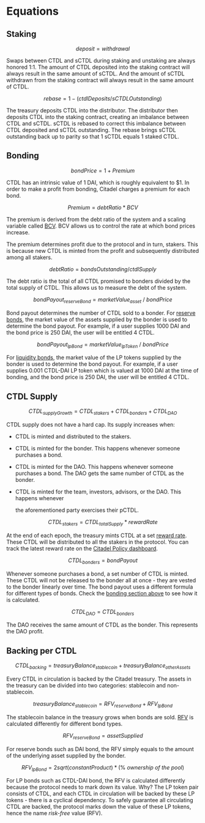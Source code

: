 # Equations

## Staking

$$
deposit = withdrawal
$$

Swaps between CTDL and sCTDL during staking and unstaking are always honored 1:1. The amount of CTDL deposited into the staking contract will always result in the same amount of sCTDL. And the amount of sCTDL withdrawn from the staking contract will always result in the same amount of CTDL.

$$
rebase = 1 - ( ctdlDeposits / sCTDLOutstanding )
$$

The treasury deposits CTDL into the distributor. The distributor then deposits CTDL into the staking contract, creating an imbalance between CTDL and sCTDL. sCTDL is rebased to correct this imbalance between CTDL deposited and sCTDL outstanding. The rebase brings sCTDL outstanding back up to parity so that 1 sCTDL equals 1 staked CTDL.

## Bonding

$$
bond Price = 1 + Premium
$$

CTDL has an intrinsic value of 1 DAI, which is roughly equivalent to $1. In order to make a profit from bonding, Citadel charges a premium for each bond.

$$
Premium = debt Ratio * BCV
$$

The premium is derived from the debt ratio of the system and a scaling variable called [BCV](glossary.md#bcv). BCV allows us to control the rate at which bond prices increase.

The premium determines profit due to the protocol and in turn, stakers. This is because new CTDL is minted from the profit and subsequently distributed among all stakers.

$$
debt Ratio = bondsOutstanding/ctdlSupply
$$

The debt ratio is the total of all CTDL promised to bonders divided by the total supply of CTDL. This allows us to measure the debt of the system.

$$
bondPayout_{reserveBond} = marketValue_{asset}\ /\ bondPrice
$$

Bond payout determines the number of CTDL sold to a bonder. For [reserve bonds](glossary.md#reserve-bonds), the market value of the assets supplied by the bonder is used to determine the bond payout. For example, if a user supplies 1000 DAI and the bond price is 250 DAI, the user will be entitled 4 CTDL.

$$
bondPayout_{lpBond} = marketValue_{lpToken}\ /\ bondPrice
$$

For [liquidity bonds](glossary.md#liquidity-bonds), the market value of the LP tokens supplied by the bonder is used to determine the bond payout. For example, if a user supplies 0.001 CTDL-DAI LP token which is valued at 1000 DAI at the time of bonding, and the bond price is 250 DAI, the user will be entitled 4 CTDL.

## CTDL Supply

$$
CTDL_{supplyGrowth} = CTDL_{stakers} + CTDL_{bonders} + CTDL_{DAO}
$$

CTDL supply does not have a hard cap. Its supply increases when:

* CTDL is minted and distributed to the stakers.
* CTDL is minted for the bonder. This happens whenever someone purchases a bond.
* CTDL is minted for the DAO. This happens whenever someone purchases a bond. The DAO gets the same number of CTDL as the bonder.
*   CTDL is minted for the team, investors, advisors, or the DAO. This happens whenever

    the aforementioned party exercises their pCTDL.

$$
CTDL_{stakers} = CTDL_{totalSupply} * rewardRate
$$

At the end of each epoch, the treasury mints CTDL at a set [reward rate](glossary.md#reward-rate). These CTDL will be distributed to all the stakers in the protocol. You can track the latest reward rate on the [Citadel Policy dashboard](https://dune.xyz/shadow/Citadel-Policy).

$$
CTDL_{bonders} = bondPayout
$$

Whenever someone purchases a bond, a set number of CTDL is minted. These CTDL will not be released to the bonder all at once - they are vested to the bonder linearly over time. The bond payout uses a different formula for different types of bonds. Check the [bonding section above](equations.md#bonding) to see how it is calculated.

$$
CTDL_{DAO} = CTDL_{bonders}
$$

The DAO receives the same amount of CTDL as the bonder. This represents the DAO profit.

## Backing per CTDL

$$
CTDL_{backing} = treasuryBalance_{stablecoin} + treasuryBalance_{otherAssets}
$$

Every CTDL in circulation is backed by the Citadel treasury. The assets in the treasury can be divided into two categories: stablecoin and non-stablecoin.

$$
treasuryBalance_{stablecoin} = RFV_{reserveBond} + RFV_{lpBond}
$$

The stablecoin balance in the treasury grows when bonds are sold. [RFV](glossary.md#rfv) is calculated differently for different bond types.

$$
RFV_{reserveBond} = assetSupplied
$$

For reserve bonds such as DAI bond, the RFV simply equals to the amount of the underlying asset supplied by the bonder.

$$
RFV_{lpBond} = 2sqrt(constantProduct) * (\%\ ownership\ of\ the\ pool)
$$

For LP bonds such as CTDL-DAI bond, the RFV is calculated differently because the protocol needs to mark down its value. Why? The LP token pair consists of CTDL, and each CTDL in circulation will be backed by these LP tokens - there is a cyclical dependency. To safely guarantee all circulating CTDL are backed, the protocol marks down the value of these LP tokens, hence the name _risk-free_ value (RFV).
